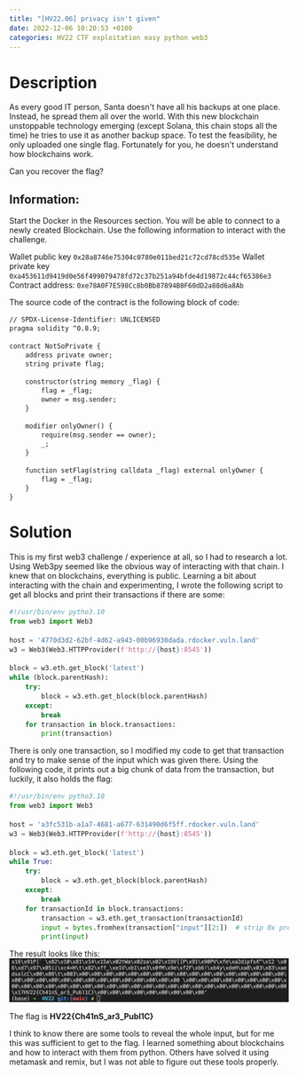 ```yaml
---
title: "[HV22.06] privacy isn't given"
date: 2022-12-06 10:20:53 +0100
categories: HV22 CTF exploitation easy python web3
---
```


# Description

As every good IT person, Santa doesn't have all his backups at one place. Instead, he spread them all over the world.
With this new blockchain unstoppable technology emerging (except Solana, this chain stops all the time) he tries to use it as another backup space. To test the feasibility, he only uploaded one single flag. Fortunately for you, he doesn't understand how blockchains work.

Can you recover the flag?

## Information:

Start the Docker in the Resources section. You will be able to connect to a newly created Blockchain. Use the following information to interact with the challenge.

Wallet public key `0x28a8746e75304c0780e011bed21c72cd78cd535e`
Wallet private key `0xa453611d9419d0e56f499079478fd72c37b251a94bfde4d19872c44cf65386e3`
Contract address: `0xe78A0F7E598Cc8b0Bb87894B0F60dD2a88d6a8Ab`

The source code of the contract is the following block of code:

```
// SPDX-License-Identifier: UNLICENSED
pragma solidity ^0.8.9;

contract NotSoPrivate {
    address private owner;
    string private flag;

    constructor(string memory _flag) {
        flag = _flag;
        owner = msg.sender;
    }

    modifier onlyOwner() {
        require(msg.sender == owner);
        _;
    }

    function setFlag(string calldata _flag) external onlyOwner {
        flag = _flag;
    }
}
```

# Solution

This is my first web3 challenge / experience at all, so I had to research a lot. Using Web3py seemed like the obvious way of interacting with that chain. I knew that on blockchains, everything is public. Learning a bit about interacting with the chain and experimenting, I wrote the following script to get all blocks and print their transactions if there are some:

```python
#!/usr/bin/env pytho3.10
from web3 import Web3

host = '4770d3d2-62bf-4d62-a943-00b96930dada.rdocker.vuln.land'
w3 = Web3(Web3.HTTPProvider(f'http://{host}:8545'))

block = w3.eth.get_block('latest')
while (block.parentHash):
    try:
        block = w3.eth.get_block(block.parentHash)
    except:
        break
    for transaction in block.transactions:
        print(transaction)
```

There is only one transaction, so I modified my code to get that transaction and try to make sense of the input which was given there. Using the following code, it prints out a big chunk of data from the transaction, but luckily, it also holds the flag:

```python
#!/usr/bin/env pytho3.10
from web3 import Web3

host = 'a3fc531b-a1a7-4681-a677-631490d6f5ff.rdocker.vuln.land'
w3 = Web3(Web3.HTTPProvider(f'http://{host}:8545'))

block = w3.eth.get_block('latest')
while True:
    try:
        block = w3.eth.get_block(block.parentHash)
    except:
        break
    for transactionId in block.transactions:
        transaction = w3.eth.get_transaction(transactionId)
        input = bytes.fromhex(transaction["input"][2:])  # strip 0x prefix
        print(input)
```

The result looks like this: ![output of the above program, showing the flag](/assets/hv22/hv22_06_input.png)

The flag is **HV22{Ch41nS_ar3_Publ1C}**

I think to know there are some tools to reveal the whole input, but for me this was sufficient to get to the flag. I learned something about blockchains and how to interact with them from python. Others have solved it using metamask and remix, but I was not able to figure out these tools properly.
